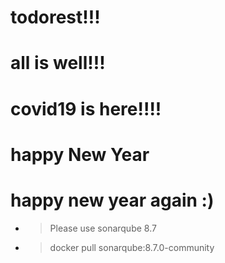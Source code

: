 # todorest!!!
# all is well!!!
# covid19 is here!!!!
# happy New Year 
# happy new year again :)
- > Please use sonarqube 8.7
- > docker pull sonarqube:8.7.0-community
